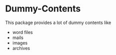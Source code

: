 Dummy-Contents
==============

This package provides a lot of dummy contents like

- word files
- mails
- images
- archives


